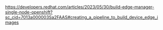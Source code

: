 https://developers.redhat.com/articles/2023/05/30/build-edge-manager-single-node-openshift?sc_cid=7013a000003Sa2FAAS#creating_a_pipeline_to_build_device_edge_images

